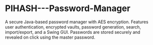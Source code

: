 # PIHASH---Password-Manager
A secure Java-based password manager with AES encryption. Features user authentication, encrypted vaults, password generation, search, import/export, and a Swing GUI. Passwords are stored securely and revealed on click using the master password.

